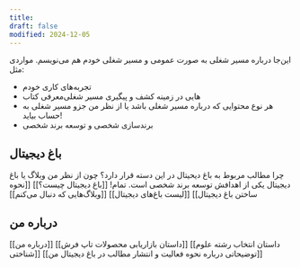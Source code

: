 ```yaml
---
title: 
draft: false
modified: 2024-12-05
---
```

این‌جا درباره مسیر شغلی به صورت عمومی و مسیر شغلی خودم هم می‌نویسم. مواردی مثل:
- تجربه‌های کاری خودم
- معرفی کتاب‌‎‌هایی در زمینه کشف و پیگیری مسیر شغلی
- هر نوع محتوایی که درباره مسیر شغلی باشد یا از نظر من جزو مسیر شغلی به حساب بیاید!‍
- برندسازی شخصی و توسعه برند شخصی
## باغ دیجیتال
چرا مطالب مربوط به باغ دیحیتال در این دسته قرار دارد؟ چون از نظر من وبلاگ یا باغ دیجیتال یکی از اهدافش توسعه برند شخصی است. تمام!
[[باغ دیجیتال چیست؟]]
[[نحوه ساختن باغ دیجیتال]]
[[لیست باغ‌های دیجیتال]]
[[وبلاگ‌هایی که دنبال می‌کنم]]
## درباره من
[[درباره من]]
[[داستان بازاریابی محصولات تاپ فرش]]
[[داستان انتخاب رشته علوم شناختی]]
[[توضیحاتی درباره نحوه فعالیت و انتشار مطالب در باغ دیجیتال من]]



